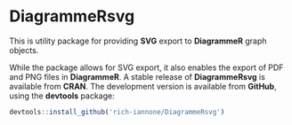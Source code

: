 # DiagrammeRsvg

This is utility package for providing **SVG** export to **DiagrammeR** graph objects.

While the package allows for SVG export, it also enables the export of PDF and PNG files in **DiagrammeR**. A stable release of **DiagrammeRsvg** is available from **CRAN**. The development version is available from **GitHub**, using the **devtools** package: 

```R
devtools::install_github('rich-iannone/DiagrammeRsvg')
```
